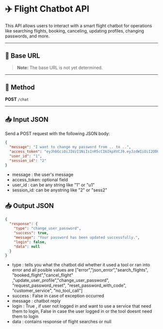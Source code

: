 # ✈️ Flight Chatbot API

This API allows users to interact with a smart flight chatbot for operations like searching flights, booking, canceling, updating profiles, changing passwords, and more.

---

## 📍 Base URL

> **Note:** The base URL is not yet determined.

---

## 🔁 Method

**POST** `/chat`

---

## 📥 Input JSON

Send a POST request with the following JSON body:

```json
{
  "message": "I want to change my password from .. to ..",
  "access_token": "eyJhbGciOiJIUzI1NiIsInR5cCI6IkpXVCJ9.eyJzdWIiOiI2ODU1YTJhMjMwYjhiMzA..",
  "user_id": "1",
  "session_id": "2"
}
```

- message : the user's message
- access_token: optional field
- user_id : can be any string like "1" or "u1"
- session_id: can be anystring like "2" or "sess2"

## 📥 Output JSON

```json
{
  "response": {
    "type": "change_user_password",
    "success": true,
    "message": "Your password has been updated successfully.",
    "login": false,
    "data": null
  }
}
```

- type : tells you what the chatbot did whether it used a tool or ran into error and all posible values are ["error","json_error","search_flights", "booked_flight","cancel_flight" ,"update_user_profile","change_user_password", "request_password_reset", "reset_password_with_code", "customer_service", "no_tool_call"]
- success : False in case of exception occurred
- message : chatbot reply
- login : True , if user not logged in and want to use a service that need them to login, False in case the user logged in or the tool doesnt need them to login
- data : contains response of flight searches or null
